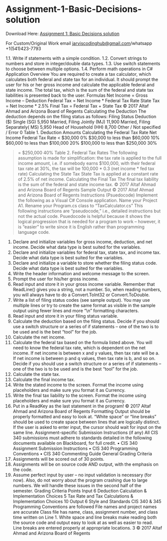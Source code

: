 # Assignment-1-Basic-Decisions-solution

Download Here: [Assignment 1: Basic Decisions solution](https://jarviscodinghub.com/assignment/assignment-1-basic-decisions-solution/)

For Custom/Original Work email jarviscodinghub@gmail.com/whatsapp +1(541)423-7793

1.1. Write if statements with a simple condition.
1.2. Convert strings to numbers and store in integer/double data types.
1.3. Use switch statements to choose between multiple options.
1.4. Perform math operations in C#
Application Overview
You are required to create a tax calculator, which calculates both federal and state tax for an
individual. It should prompt the user for his or her gross income and calculate the applicable
federal and state income. The total tax, which is the sum of the federal and state tax liabilities is
presented back to the user.
Formulas
Net Income = Gross Income – Deduction
Federal Tax = Net Income * Federal Tax Rate
State Tax = Net Income * 2.5%
Final Tax = Federal Tax + State Tax
© 2017 Altaf Ahmad and Arizona Board of Regents
Calculating the Deduction
The deduction depends on the filing status as follows:
Filing Status Deduction ($)
Single (SG) 5,950
Married, Filing Jointly (MJ) 11,900
Married, Filing Separately( MS) 5,950
Head of Household (HH) 8,700
Other / Not specified / Error 0
Table 1. Deduction Amounts
Calculating the Federal Tax Rate
Net Income Federal Tax Rate
< $30,000 0%
$30,000 to less than $60,000 10%
$60,000 to less than $100,000 20%
$100,000 to less than $250,000 30%
>= $250,000 40%
Table 2. Federal Tax Rates
The following assumption is made for simplification: the tax rate is applied to the full income
amount, i.e. if somebody earns $100,000, with their federal tax rate at 30%, the tax will be
100,000 * 0.3 (net income * fed tax rate)
Calculating the State Tax
State Tax is applied at a constant rate of 2.5% of net income.
Calculating the Final Tax
The final tax liability is the sum of the federal and state income tax.
© 2017 Altaf Ahmad and Arizona Board of Regents
Sample Output
© 2017 Altaf Ahmad and Arizona Board of Regents
Instructions (Psuedocode)
Implement the following as a Visual C# Console application. Name your Project A1. Rename
your Program.cs class to “TaxCalculator.cs”
This following instructions are “pseudocode,” i.e., detailed instructions but not the actual code.
Psuedocode is helpful because it shows the logical progression that is needed for a program to
work – however, it is “easier” to write since it is English rather than programming language
code.
1. Declare and initialize variables for gross income, deduction, and net income. Decide what
data type is best suited for the variables.
2. Declare and initialize variables for federal tax, state tax, and income tax. Decide what
data type is best suited for the variables.
3. Declare and initialize a variable to store whether the filing status code. Decide what data
type is best suited for the variables.
4. Write the header information and welcome message to the screen.
5. Prompt the user for his/her gross income.
6. Read input and store it in your gross income variable. Remember that ReadLine() gives
you a string, not a number. So, when reading numbers, you will always have to do
a Convert.ToInt32 or Convert.ToDouble.
7. Write a list of filing status codes (see sample output). You may use multiple lines or try
to create the same format as visible in the sample output using fewer lines and more “\n”
formatting characters.
8. Read input and store it in your filing status variable.
9. Calculate the deduction based on the filing status. Decide if you should use a switch
structure or a series of if statements – one of the two is to be used and is the best “tool”
for the job.
10. Calculate the net income.
11. Calculate the federal tax based on the formula listed above. You will need to know the
federal tax rate, which is dependent on the net income. If net income is between x and y
values, then tax rate will be a. If net income is between p and q values, then tax rate is b,
and so on. Decide if you should use a switch structure or a series of if statements – one
of the two is to be used and is the best “tool” for the job.
12. Calculate the state tax.
13. Calculate the final income tax.
14. Write the stated income to the screen. Format the income using placeholders and make
sure you format it as Currency.
15. Write the final tax liability to the screen. Format the income using placeholders and make
sure you format it as Currency.
16. Put in a ReadKey as the last statement in the program!
© 2017 Altaf Ahmad and Arizona Board of Regents
Formatting
Output should be properly formatted and easy to look at. “White space” or “line breaks” should
be used to create space between lines that are logically distinct. If the user is asked to enter input,
the cursor should wait for input on the same line.
Assignment-specific Submission Instructions (if any)
All CIS 340 submissions must adhere to standards detailed in the following documents
available on Blackboard, for full credit.
• CIS 340 Assignment Submission Instructions
• CIS 340 Programming Conventions
• CIS 340 Commenting Guide
General Grading Criteria
1. Assignments will be scored out of 30 points.
2. Assignments will be on source code AND output, with the emphasis on the code.
3. Assume perfect input by user – no input validation is necessary (for now). Also, do not worry
about the program crashing due to large numbers. We will handle these issues in the second half
of the semester.
Grading Criteria Points
Input 6
Deduction Calculation & Implementation Choices 5
Tax Rate and Tax Calculations & Implementation Choices 10
Output 6
Style and Standards
CIS 340 & 345 Programming Conventions are followed
File names and project names are accurate
Class file has name, class, assignment number, and class time
written on Line 1.
White space and line breaks make reading both the source code
and output easy to look at as well as easier to read.
Line breaks are entered properly at appropriate locations.
3
© 2017 Altaf Ahmad and Arizona Board of Regents

